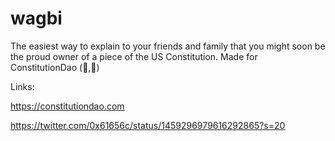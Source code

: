 # wagbi
The easiest way to explain to your friends and family that you might soon be the proud owner of a piece of the US Constitution. Made for ConstitutionDao (📜,📜)

Links:

https://constitutiondao.com

https://twitter.com/0x61656c/status/1459296979616292865?s=20
